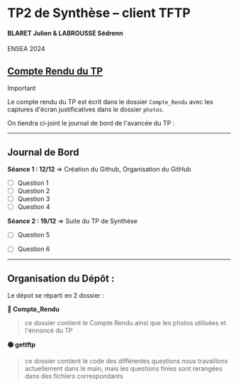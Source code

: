 # TP2 de Synthèse – client TFTP
#### BLARET Julien & LABROUSSE Sédrenn
ENSEA 2024

## [Compte Rendu du TP](Compte_Rendu/CR.md)
> [!IMPORTANT]
>Le compte rendu du TP est écrit dans le dossier `Compte_Rendu` avec les captures d'écran justificatives dans le dossier `photos`.

On tiendra ci-joint le journal de bord de l'avancée du TP :

---

## Journal de Bord

**Séance 1 : 12/12** => Création du Github, Organisation du GitHub
- [ ] Question 1
- [ ] Question 2
- [ ] Question 3
- [ ] Question 4

**Séance 2 : 19/12** => Suite du TP de Synthèse
- [ ] Question 5
- [ ] Question 6

      
---

## Organisation du Dépôt : 

Le dépot se réparti en 2 dossier :

**🔵 Compte_Rendu**
>ce dossier contient le Compte Rendu ainsi que les photos utilisées et l'énnoncé du TP

**🟢 gettftp**
>ce dossier contient le code des différentes questions
>nous travaillons actuellement dans le main, mais les questions finies sont rerangées dans des fichiers correspondants
